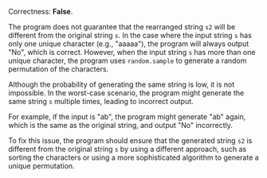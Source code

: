 Correctness: **False**.

The program does not guarantee that the rearranged string `s2` will be different from the original string `s`. In the case where the input string `s` has only one unique character (e.g., "aaaaa"), the program will always output "No", which is correct. However, when the input string `s` has more than one unique character, the program uses `random.sample` to generate a random permutation of the characters. 

Although the probability of generating the same string is low, it is not impossible. In the worst-case scenario, the program might generate the same string `s` multiple times, leading to incorrect output. 

For example, if the input is "ab", the program might generate "ab" again, which is the same as the original string, and output "No" incorrectly. 

To fix this issue, the program should ensure that the generated string `s2` is different from the original string `s` by using a different approach, such as sorting the characters or using a more sophisticated algorithm to generate a unique permutation.